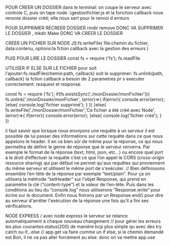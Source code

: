 POUR CREER UN DOSSIER
dans le terminal: on coupe le serveur avec controle C, puis on tape node .\gestionfichier.js et la fonction callback nous renvoie dossier créé; elle nous sert pour le renvoi d erreurs

POUR SUPPRIMER RECREER DOSSIER
rmdir remove  DONC VA SUPPRIMER LE DOSSIER , mkdir Make DONC VA CREER LE DOSSIER

CREER UN FICHIER SUR NODE JS:fs.writeFile( file:chemin du fichier, data:contenu, options:la fction callback avec la gestion des erreurs )

PUIS POUR LIRE LE DOSSIER
const fs = require ('fs');
fs.readFile

UTILISER IF ELSE SUR LE FICHIER pour soit l'ajouter:fs.readFile(chemin:path, callback) soit le supprimer: fs.unlink(path, callback)
la fction callback a besoin de 2 parametres pr s executer correctement: resquest et response.

const fs = require ('fs');
    if(fs.existsSync('./monDossier/monFichier')){
        fs.unlink('./monDossier/monFichier', (error)=>{
            if(error){
                console.error(error); 
           }else{
            console.log('fichier supprimé');
           }
        })
    }else{
        fs.writeFile('./monDossier/monFichier','Ce fichier a été créé avec Node', (error)=>{
            if(error){
                console.error(error);
            }else{
            console.log('fichier créé');
            }
        })

il faut savoir que lorsque nous envoyons une requête à un serveur il est possible de lui passer des informations sur cette requête dans ce que nous appelons le header. Il en va bien sûr de même pour la réponse, ce qui nous permettra de définir le genre de réponse que le serveur renverra. Par exemple le format de la réponse (text, html, json, etc…) ou encore quel port à le droit d’effectuer la requête c’est ce que l’on appel le CORS (cross-origin resource sharing) qui par défaut ne permet qu'aux requêtes qui proviennent du même serveur et utilisent le même port de s'exécuter.
// Bien définissons ensemble l’en-tête de la réponse par exemple “text/plain”. Pour ça on utilisera la méthode “setHeader” sur l'objet Response, qui prend en paramètre la clé (“content-type”) et la valeur de l’en-tête. Puis dans les conditions au lieu du “console.log” nous utiliserons “Response.write” pour écrire sur le document. Enfin nous finirons par un Response.end() pour dire au serveur d'arrêter l'exécution de la réponse une fois qu’il a fini ses vérifications.



NODE EXPRESS
/ avec node express le serveur se relance automatiquement à chaque nouveau changement
// pour gérer les erreurs les plus courantes:status(200) de manière bcp plus simple qu avec des try catch ou if...else
// app.get va faire comme un if else, si le chemin demandé est Bon, il ne va pas aller forcément au else: donc on va mettre app.use





